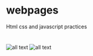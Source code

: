 # webpages
Html css and javascript practices 
#
#
#
![all text](https://github.com/havetomoveon/webpages/blob/main/photo-gallery/main.html.png)
![all text](https://github.com/havetomoveon/webpages/blob/main/photo-gallery/main.htmlv2.png)